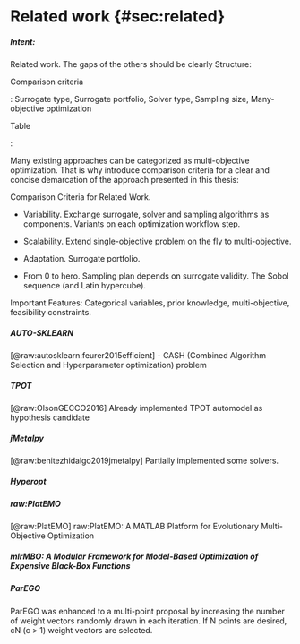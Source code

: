 Related work {#sec:related}
============

##### Intent:

Related work. The gaps of the others should be clearly Structure:

Comparison criteria

:   Surrogate type, Surrogate portfolio, Solver type, Sampling size,
    Many-objective optimization

Table

:   

Many existing approaches can be categorized as multi-objective
optimization. That is why introduce comparison criteria for a clear and
concise demarcation of the approach presented in this thesis:

Comparison Criteria for Related Work.

-   Variability. Exchange surrogate, solver and sampling algorithms as
    components. Variants on each optimization workflow step.

-   Scalability. Extend single-objective problem on the fly to
    multi-objective.

-   Adaptation. Surrogate portfolio.

-   From 0 to hero. Sampling plan depends on surrogate validity. The
    Sobol sequence (and Latin hypercube).

Important Features: Categorical variables, prior knowledge,
multi-objective, feasibility constraints.

##### AUTO-SKLEARN

[@raw:autosklearn:feurer2015efficient] - CASH (Combined Algorithm Selection
and Hyperparameter optimization) problem

##### TPOT

[@raw:OlsonGECCO2016] Already implemented TPOT automodel as hypothesis
candidate

##### jMetalpy

[@raw:benitezhidalgo2019jmetalpy] Partially implemented some solvers.

##### Hyperopt

##### raw:PlatEMO

[@raw:PlatEMO] raw:PlatEMO: A MATLAB Platform for Evolutionary Multi-Objective
Optimization

##### mlrMBO: A Modular Framework for Model-Based Optimization of Expensive Black-Box Functions

##### ParEGO

ParEGO was enhanced to a multi-point proposal by increasing the number
of weight vectors randomly drawn in each iteration. If N points are
desired, cN (c &gt; 1) weight vectors are selected.
